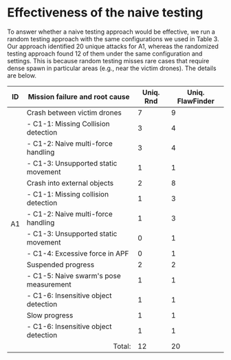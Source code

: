 # Effectiveness of the naive testing

To answer whether a naive testing approach would be effective, we run a random testing approach with the same configurations we used in Table 3. Our approach identified 20 unique attacks for A1, whereas the randomized testing approach found 12 of them under the same configuration and settings.
This is because random testing misses rare cases that require dense spawn in particular areas (e.g., near the victim drones). The details are below.

<table>
<thead>
  <tr>
    <th>ID</th>
    <th>Mission failure and root cause</th>
    <th>Uniq. Rnd</th>
    <th>Uniq. FlawFinder</th>
  </tr>
</thead>
<tbody>
  <tr>
    <td rowspan="14">A1</td>
    <td>Crash between victim drones</td>
    <td>7</td>
    <td>9</td>
  </tr>
  <tr>
    <td>- C1-1: Missing Collision detection</td>
    <td>3</td>
    <td>4</td>
  </tr>
  <tr>
    <td>- C1-2: Naive multi-force handling</td>
    <td>3</td>
    <td>4</td>
  </tr>
  <tr>
    <td>- C1-3: Unsupported static movement</td>
    <td>1</td>
    <td>1</td>
  </tr>
  <tr>
    <td>Crash into external objects</td>
    <td>2</td>
    <td>8</td>
  </tr>
  <tr>
    <td>- C1-1: Missing collision detection</td>
    <td>1</td>
    <td>3</td>
  </tr>
  <tr>
    <td>- C1-2: Naive multi-force handling</td>
    <td>1</td>
    <td>3</td>
  </tr>
  <tr>
    <td>- C1-3: Unsupported static movement</td>
    <td>0</td>
    <td>1</td>
  </tr>
  <tr>
    <td>- C1-4: Excessive force in APF</td>
    <td>0</td>
    <td>1</td>
  </tr>
  <tr>
    <td>Suspended progress</td>
    <td>2</td>
    <td>2</td>
  </tr>
  <tr>
    <td>- C1-5: Naive swarm's pose measurement</td>
    <td>1</td>
    <td>1</td>
  </tr>
  <tr>
    <td>- C1-6: Insensitive object detection</td>
    <td>1</td>
    <td>1</td>
  </tr>
  <tr>
    <td>Slow progress</td>
    <td>1</td>
    <td>1</td>
  </tr>
  <tr>
    <td>- C1-6: Insensitive object detection</td>
    <td>1</td>
    <td>1</td>
  </tr>
  <tr>
    <td colspan="2" align="right">Total:</td>
    <td>12</td>
    <td>20</td>
  </tr>
</tbody>
</table>

